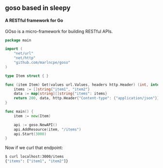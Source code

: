## goso based in sleepy

#### A RESTful framework for Go

GOso is a micro-framework for building RESTful APIs.

```go
package main

import (
    "net/url"
    "net/http"
    "github.com/marlncpe/goso"
)

type Item struct { }

func (item Item) Get(values url.Values, headers http.Header) (int, interface{}, http.Header) {
    items := []string{"item1", "item2"}
    data := map[string][]string{"items": items}
    return 200, data, http.Header{"Content-type": {"application/json"}}
}

func main() {
    item := new(Item)

    api := goso.NewAPI()
    api.AddResource(item, "/items")
    api.Start(3000)
}
```

Now if we curl that endpoint:

```bash
$ curl localhost:3000/items
{"items": ["item1", "item2"]}
```

